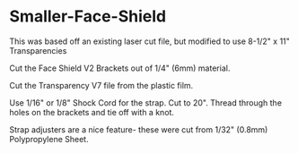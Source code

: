 # Smaller-Face-Shield

This was based off an existing laser cut file, but modified to use 8-1/2" x 11" Transparencies 

Cut the Face Shield V2 Brackets out of 1/4" (6mm) material.

Cut the Transparency V7 file from the plastic film.

Use 1/16" or 1/8" Shock Cord for the strap.  Cut to 20".  Thread through the holes on the brackets and tie off with a knot.  

Strap adjusters are a nice feature- these were cut from 1/32" (0.8mm) Polypropylene Sheet.
